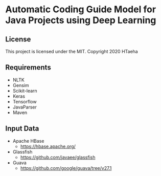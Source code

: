 # Automatic Coding Guide Model for Java Projects using Deep Learning

## License

This project is licensed under the MIT. Copyright 2020 HTaeha

## Requirements
* NLTK
* Gensim
* Scikit-learn
* Keras
* Tensorflow
* JavaParser
* Maven

## Input Data
* Apache HBase
    * https://hbase.apache.org/
* Glassfish
    * https://github.com/javaee/glassfish
* Guava
    * https://github.com/google/guava/tree/v27.1

